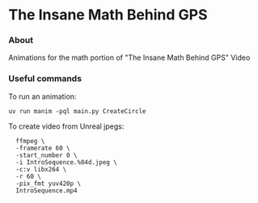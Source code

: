 # The Insane Math Behind GPS

### About
  Animations for the math portion of "The Insane Math Behind GPS" Video

### Useful commands
  To run an animation:
  ```
  uv run manim -pql main.py CreateCircle
  ```

  To create video from Unreal jpegs:
  ```
    ffmpeg \
    -framerate 60 \
    -start_number 0 \
    -i IntroSequence.%04d.jpeg \
    -c:v libx264 \
    -r 60 \
    -pix_fmt yuv420p \
    IntroSequence.mp4
  ```
